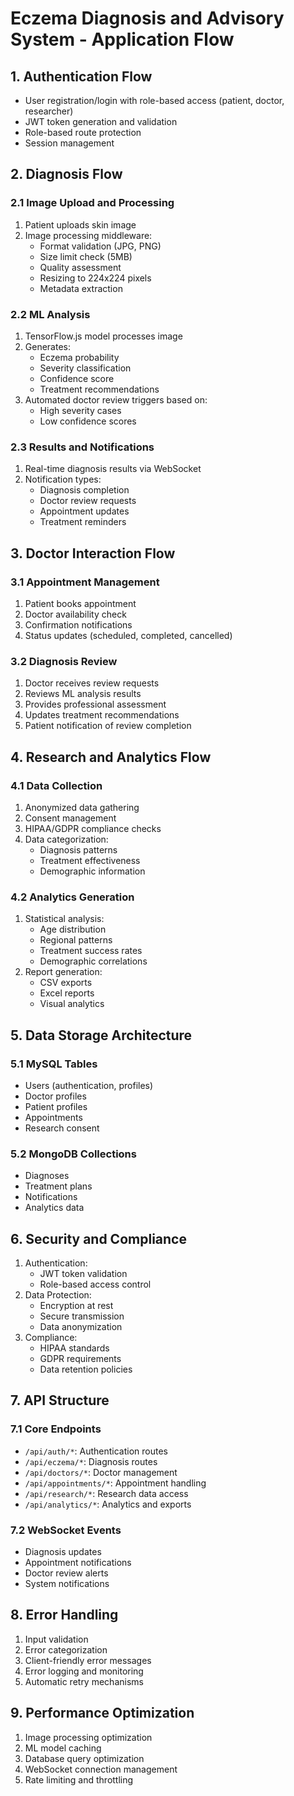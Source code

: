 # Eczema Diagnosis and Advisory System - Application Flow

## 1. Authentication Flow
- User registration/login with role-based access (patient, doctor, researcher)
- JWT token generation and validation
- Role-based route protection
- Session management

## 2. Diagnosis Flow
### 2.1 Image Upload and Processing
1. Patient uploads skin image
2. Image processing middleware:
   - Format validation (JPG, PNG)
   - Size limit check (5MB)
   - Quality assessment
   - Resizing to 224x224 pixels
   - Metadata extraction

### 2.2 ML Analysis
1. TensorFlow.js model processes image
2. Generates:
   - Eczema probability
   - Severity classification
   - Confidence score
   - Treatment recommendations
3. Automated doctor review triggers based on:
   - High severity cases
   - Low confidence scores

### 2.3 Results and Notifications
1. Real-time diagnosis results via WebSocket
2. Notification types:
   - Diagnosis completion
   - Doctor review requests
   - Appointment updates
   - Treatment reminders

## 3. Doctor Interaction Flow
### 3.1 Appointment Management
1. Patient books appointment
2. Doctor availability check
3. Confirmation notifications
4. Status updates (scheduled, completed, cancelled)

### 3.2 Diagnosis Review
1. Doctor receives review requests
2. Reviews ML analysis results
3. Provides professional assessment
4. Updates treatment recommendations
5. Patient notification of review completion

## 4. Research and Analytics Flow
### 4.1 Data Collection
1. Anonymized data gathering
2. Consent management
3. HIPAA/GDPR compliance checks
4. Data categorization:
   - Diagnosis patterns
   - Treatment effectiveness
   - Demographic information

### 4.2 Analytics Generation
1. Statistical analysis:
   - Age distribution
   - Regional patterns
   - Treatment success rates
   - Demographic correlations
2. Report generation:
   - CSV exports
   - Excel reports
   - Visual analytics

## 5. Data Storage Architecture
### 5.1 MySQL Tables
- Users (authentication, profiles)
- Doctor profiles
- Patient profiles
- Appointments
- Research consent

### 5.2 MongoDB Collections
- Diagnoses
- Treatment plans
- Notifications
- Analytics data

## 6. Security and Compliance
1. Authentication:
   - JWT token validation
   - Role-based access control
2. Data Protection:
   - Encryption at rest
   - Secure transmission
   - Data anonymization
3. Compliance:
   - HIPAA standards
   - GDPR requirements
   - Data retention policies

## 7. API Structure
### 7.1 Core Endpoints
- `/api/auth/*`: Authentication routes
- `/api/eczema/*`: Diagnosis routes
- `/api/doctors/*`: Doctor management
- `/api/appointments/*`: Appointment handling
- `/api/research/*`: Research data access
- `/api/analytics/*`: Analytics and exports

### 7.2 WebSocket Events
- Diagnosis updates
- Appointment notifications
- Doctor review alerts
- System notifications

## 8. Error Handling
1. Input validation
2. Error categorization
3. Client-friendly error messages
4. Error logging and monitoring
5. Automatic retry mechanisms

## 9. Performance Optimization
1. Image processing optimization
2. ML model caching
3. Database query optimization
4. WebSocket connection management
5. Rate limiting and throttling
